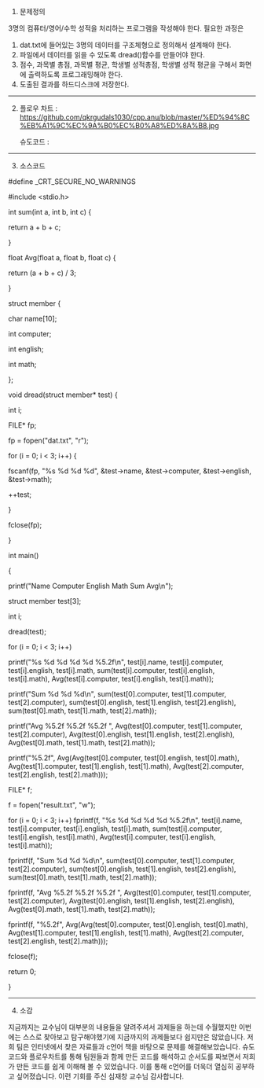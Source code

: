 1. 문제정의

3명의 컴퓨터/영어/수학 성적을 처리하는 프로그램을 작성해야 한다. 필요한 과정은 
  1) dat.txt에 들어있는 3명의 데이터를 구조체형으로 정의해서 설계해야 한다.
  2) 파일에서 데이터를 읽을 수 있도록 dread()함수를 만들어야 한다.
  3) 점수, 과목별 총점, 과목별 평균, 학생별 성적총점, 학생별 성적 평균을 구해서 화면에 출력하도록 프로그래밍해야 한다.
  4) 도출된 결과를 하드디스크에 저장한다.
--------------------------------------------------------------------------------------------------------

2. 플로우 차트 : https://github.com/qkrgudals1030/cpp.anu/blob/master/%ED%94%8C%EB%A1%9C%EC%9A%B0%EC%B0%A8%ED%8A%B8.jpg

   슈도코드 : 

--------------------------------------------------------------------------------------------------------

3. 소스코드

#define _CRT_SECURE_NO_WARNINGS

#include <stdio.h>

int sum(int a, int b, int c) {

return a + b + c;

}

float Avg(float a, float b, float c) {

return (a + b + c) / 3;

}

struct member {

char name[10];

int computer;

int english;

int math;

};

void dread(struct member* test) {

int i;

FILE* fp;

fp = fopen("dat.txt", "r");

for (i = 0; i < 3; i++) {

fscanf(fp, "%s %d %d %d", &test->name, &test->computer, &test->english, &test->math);

++test;

}

fclose(fp);

}

int main()

{

printf("Name Computer English Math Sum Avg\n");

struct member test[3];

int i;

dread(test);

for (i = 0; i < 3; i++)

printf("%s %d %d %d %d %5.2f\n", test[i].name, test[i].computer, test[i].english, test[i].math, sum(test[i].computer, test[i].english, test[i].math), Avg(test[i].computer, test[i].english, test[i].math));

printf("Sum %d %d %d\n", sum(test[0].computer, test[1].computer, test[2].computer), sum(test[0].english, test[1].english, test[2].english), sum(test[0].math, test[1].math, test[2].math));

printf("Avg %5.2f %5.2f %5.2f ", Avg(test[0].computer, test[1].computer, test[2].computer), Avg(test[0].english, test[1].english, test[2].english), Avg(test[0].math, test[1].math, test[2].math));

printf("%5.2f", Avg(Avg(test[0].computer, test[0].english, test[0].math), Avg(test[1].computer, test[1].english, test[1].math), Avg(test[2].computer, test[2].english, test[2].math)));

FILE* f;

f = fopen("result.txt", "w");

for (i = 0; i < 3; i++)
fprintf(f, "%s %d %d %d %d %5.2f\n", test[i].name, test[i].computer, test[i].english, test[i].math, sum(test[i].computer, test[i].english, test[i].math), Avg(test[i].computer, test[i].english, test[i].math));

fprintf(f, "Sum %d %d %d\n", sum(test[0].computer, test[1].computer, test[2].computer), sum(test[0].english, test[1].english, test[2].english), sum(test[0].math, test[1].math, test[2].math));

fprintf(f, "Avg %5.2f %5.2f %5.2f ", Avg(test[0].computer, test[1].computer, test[2].computer), Avg(test[0].english, test[1].english, test[2].english), Avg(test[0].math, test[1].math, test[2].math));

fprintf(f, "%5.2f", Avg(Avg(test[0].computer, test[0].english, test[0].math), Avg(test[1].computer, test[1].english, test[1].math), Avg(test[2].computer, test[2].english, test[2].math)));

fclose(f);

return 0;

}

------------------------------------------------------------------------------------------------------------------------

4. 소감

지금까지는 교수님이 대부분의 내용들을 알려주셔서 과제들을 하는데 수월했지만 이번에는 스스로 찾아보고 탐구해야했기에 지금까지의 과제들보다 쉽지만은 않았습니다. 저희 팀은 인터넷에서 찾은 자료들과 c언어 책을 바탕으로 문제를 해결해보았습니다. 슈도코드와 플로우차트를 통해 팀원들과 함께 만든 코드를 해석하고 순서도를 짜보면서 저희가 만든 코드를 쉽게 이해해 볼 수 있었습니다. 이를 통해 c언어를 더욱더 열심히 공부하고 싶어졌습니다. 이런 기회를 주신 심재창 교수님 감사합니다.


